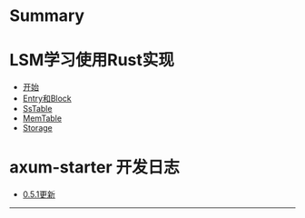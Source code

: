 # Summary

# LSM学习使用Rust实现

- [开始](./lsm/summary.md)
- [Entry和Block]()
- [SsTable]()
- [MemTable]()
- [Storage]()


# axum-starter 开发日志

- [0.5.1更新](./axum-starter/0.5.1.md)

---

